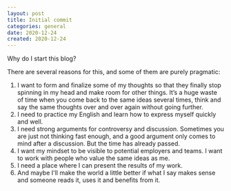 ```yaml
---
layout: post
title: Initial commit
categories: general
date: 2020-12-24
created: 2020-12-24
---
```


Why do I start this blog?

There are several reasons for this, and some of them are purely pragmatic:

1. I want to form and finalize some of my thoughts so that they finally stop spinning in my head and make room for other things. It’s a huge waste of time when you come back to the same ideas several times, think and say the same thoughts over and over again without going further.
1. I need to practice my English and learn how to express myself quickly and well.
1. I need strong arguments for controversy and discussion. Sometimes you are just not thinking fast enough, and a good argument only comes to mind after a discussion. But the time has already passed.
1. I want my mindset to be visible to potential employers and teams. I want to work with people who value the same ideas as me.
1. I need a place where I can present the results of my work.
1. And maybe I'll make the world a little better if what I say makes sense and someone reads it, uses it and benefits from it.
